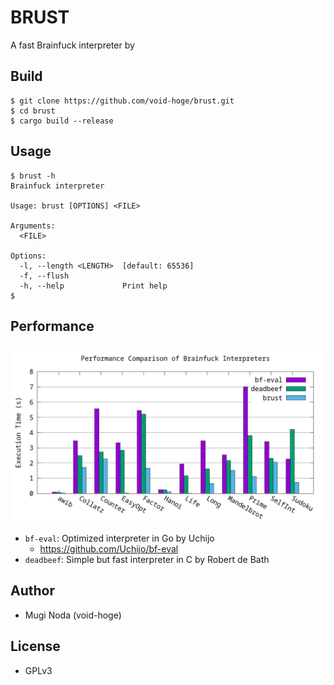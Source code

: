 # BRUST
A fast Brainfuck interpreter by 

## Build
```shellsession
$ git clone https://github.com/void-hoge/brust.git
$ cd brust
$ cargo build --release
```

## Usage
```shellsession
$ brust -h
Brainfuck interpreter

Usage: brust [OPTIONS] <FILE>

Arguments:
  <FILE>  

Options:
  -l, --length <LENGTH>  [default: 65536]
  -f, --flush            
  -h, --help             Print help
$
```

## Performance

![](result/bfi_comp.png)

- `bf-eval`: Optimized interpreter in Go by Uchijo
  - https://github.com/Uchijo/bf-eval
- `deadbeef`: Simple but fast interpreter in C by Robert de Bath

## Author
- Mugi Noda (void-hoge)

## License
- GPLv3
